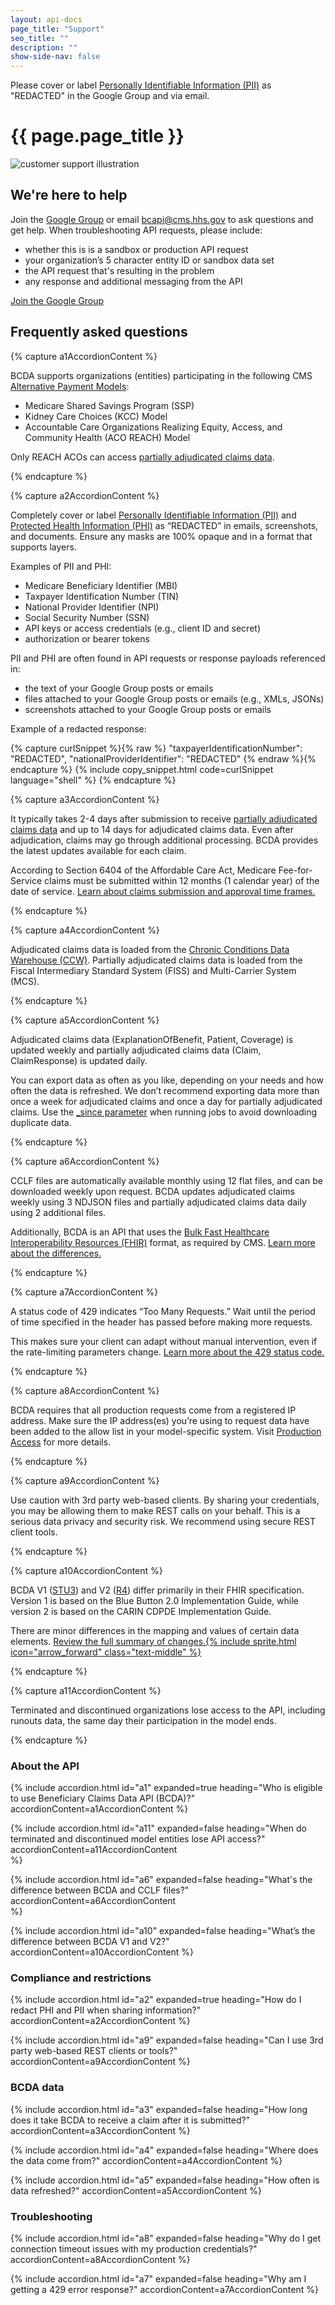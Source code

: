 ```yaml
---
layout: api-docs
page_title: "Support"
seo_title: ""
description: ""
show-side-nav: false
---
```


<div class="usa-alert usa-alert--warning usa-alert--slim">
  <div class="usa-alert__body">
    <p class="usa-alert__text maxw-desktop-lg">
      Please cover or label <a href="{{ '/support.html#how-do-i-redact-phi-and-pii-when-sharing-information' | relative_url }}">Personally Identifiable Information (PII)</a> as "REDACTED" in the Google Group and via email.
    </p>
  </div>
</div>

# {{ page.page_title }}

<div class="grid-row grid-gap-4 desktop:grid-gap-6 padding-y-4 flex-align-center">
  <div class="tablet:grid-col tablet:order-2">
    <img src="{{ '/assets/img/experts.svg' | relative_url }}" alt="customer support illustration" />
  </div>
  <div class="tablet:grid-col tablet:order-1 padding-top-2">
    <h2>We're here to help</h2>
    <p>
        Join the <a href="https://groups.google.com/g/bc-api" target="_blank" rel="noopener noreferrer">Google Group</a> or email <a href="mailto:bcapi@cms.hhs.gov">bcapi@cms.hhs.gov</a> to ask questions and get help. When troubleshooting API requests, please include:
    </p>
    <ul>
        <li>whether this is is a sandbox or production API request</li>
        <li>your organization’s 5 character entity ID or sandbox data set</li>
        <li>the API request that's resulting in the problem </li>
        <li>any response and additional messaging from the API</li>
    </ul> 
    <a href="https://groups.google.com/g/bc-api" target="_blank" rel="noopener noreferrer" class="usa-button margin-top-2">Join the Google Group</a>
  </div>
</div>

## Frequently asked questions

<div class="padding-top-4"></div>

<!-- FAQ content only-->
{% capture a1AccordionContent %}
<p>
    BCDA supports organizations (entities) participating in the following CMS <a href="https://www.cms.gov/priorities/innovation/about/alternative-payment-models">Alternative Payment Models</a>:
        <ul>
            <li>Medicare Shared Savings Program (SSP)</li>
            <li>Kidney Care Choices (KCC) Model</li>
            <li>Accountable Care Organizations Realizing Equity, Access, and Community Health (ACO REACH) Model</li>
        </ul>
    Only REACH ACOs can access <a href="{{ '/partially-adjudicated-claims-data.html' | relative_url }}">partially adjudicated claims data</a>. 
</p>
{% endcapture %}

{% capture a2AccordionContent %}
<p>
    Completely cover or label <a href="https://www.hhs.gov/answers/hhs-administrative/what-is-pii/index.html">Personally Identifiable Information (PII)</a> and <a href="https://www.hhs.gov/answers/hipaa/what-is-phi/index.html">Protected Health Information (PHI)</a> as “REDACTED” in emails, screenshots, and documents. Ensure any masks are 100% opaque and in a format that supports layers.
</p>
<p>
    Examples of PII and PHI: 
    <ul>
        <li>Medicare Beneficiary Identifier (MBI)</li>
        <li>Taxpayer Identification Number (TIN)</li>
        <li>National Provider Identifier (NPI)</li>
        <li>Social Security Number (SSN)</li>
        <li>API keys or access credentials (e.g., client ID and secret)</li>
        <li>authorization or bearer tokens</li>
    </ul>
</p>
<p>
    PII and PHI are often found in API requests or response payloads referenced in:
    <ul>
        <li>the text of your Google Group posts or emails</li>
        <li>files attached to your Google Group posts or emails (e.g., XMLs, JSONs)</li>
        <li>screenshots attached to your Google Group posts or emails</li>
    </ul>
</p>
<p>
    Example of a redacted response:
</p>
{% capture curlSnippet %}{% raw %}
"taxpayerIdentificationNumber": "REDACTED",
"nationalProviderIdentifier": "REDACTED"
{% endraw %}{% endcapture %}
{% include copy_snippet.html code=curlSnippet language="shell" %}
{% endcapture %}

{% capture a3AccordionContent %}
<p>
    It typically takes 2-4 days after submission to receive <a href="{{ '/partially-adjudicated-claims-data.html' | relative_url }}">partially adjudicated claims data</a> and up to 14 days for adjudicated claims data. Even after adjudication, claims may go through additional processing. BCDA provides the latest updates available for each claim.
</p>
<p>
    According to Section 6404 of the Affordable Care Act, Medicare Fee-for-Service claims must be submitted within 12 months (1 calendar year) of the date of service. <a href="https://www2.ccwdata.org/documents/10280/19002256/medicare-claims-maturity.pdf" target="_blank" rel="noopener noreferrer">Learn about claims submission and approval time frames.</a></p>
{% endcapture %}

{% capture a4AccordionContent %}
<p>
    Adjudicated claims data is loaded from the <a href="https://www2.ccwdata.org/web/guest/home/" target="_blank" rel="noopener noreferrer">Chronic Conditions Data Warehouse (CCW)</a>. Partially adjudicated claims data is loaded from the Fiscal Intermediary Standard System (FISS) and Multi-Carrier System (MCS).
</p>
{% endcapture %}

{% capture a5AccordionContent %}
<p>
    Adjudicated claims data (ExplanationOfBenefit, Patient, Coverage) is updated weekly and partially adjudicated claims data (Claim, ClaimResponse) is updated daily.
</p>
<p>
    You can export data as often as you like, depending on your needs and how often the data is refreshed. We don’t recommend exporting data more than once a week for adjudicated claims and once a day for partially adjudicated claims. Use the <a href="{{ '/filter-claims-data.html#the-_since-parameter' | relative_url }}">_since parameter</a> when running jobs to avoid downloading duplicate data.
</p>
{% endcapture %}

{% capture a6AccordionContent %}
<p>CCLF files are automatically available monthly using 12 flat files, and can be downloaded weekly upon request. BCDA updates adjudicated claims weekly using 3 NDJSON files and partially adjudicated claims data daily using 2 additional files.</p>
    
<p>Additionally, BCDA is an API that uses the <a href="https://hl7.org/fhir/uv/bulkdata/" target="_blank" rel="noopener noreferrer">Bulk Fast Healthcare Interoperability Resources (FHIR)</a> format, as required by CMS. <a href="{{ '/comparison-bcda-cclf-files.html' | relative_url }}">Learn more about the differences.</a></p>
{% endcapture %}

{% capture a7AccordionContent %}
<p>A status code of 429 indicates “Too Many Requests.” Wait until the period of time specified in the header has passed before making more requests.</p>

<p>This makes sure your client can adapt without manual intervention, even if the rate-limiting parameters change. <a href="{{ '/access-claims-data.html' | relative_url }}#response-example-too-many-requests">Learn more about the 429 status code.</a></p>
{% endcapture %}

{% capture a8AccordionContent %}
<p>
    BCDA requires that all production requests come from a registered IP address. Make sure the IP address(es) you’re using to request data have been added to the allow list in your model-specific system. Visit <a href="{{ '/production-access.html' | relative_url }}">Production Access</a> for more details.
</p>
{% endcapture %}

{% capture a9AccordionContent %}
<p>Use caution with 3rd party web-based clients. By sharing your credentials, you may be allowing them to make REST calls on your behalf. This is a serious data privacy and security risk. We recommend using secure REST client tools. </p>
{% endcapture %}

{% capture a10AccordionContent %}
<p>
    BCDA V1 (<a href="https://hl7.org/fhir/STU3/" target="_blank" rel="noopener noreferrer">STU3</a>) and V2 (<a href="https://hl7.org/fhir/R4/" target="_blank" rel="noopener noreferrer">R4</a>) differ primarily in their FHIR specification. Version 1 is based on the Blue Button 2.0 Implementation Guide, while version 2 is based on the CARIN CDPDE Implementation Guide.
</p>
<p>There are minor differences in the mapping and values of certain data elements. <a href="{{ '/difference-between-v1-v2.html' | relative_url }}">Review the full summary of changes.{% include sprite.html icon="arrow_forward" class="text-middle" %}</a></p>

{% endcapture %}

{% capture a11AccordionContent %}
<p>Terminated and discontinued organizations lose access to the API, including runouts data, the same day their participation in the model ends.</p>
{% endcapture %}

<!-- FAQ section -->

<h3 class="margin-bottom-2">About the API</h3>

{% include accordion.html
    id="a1"
    expanded=true
    heading="Who is eligible to use Beneficiary Claims Data API (BCDA)?"
    accordionContent=a1AccordionContent
%}

{% include accordion.html 
    id="a11" 
    expanded=false 
    heading="When do terminated and discontinued model entities lose API access?" 
    accordionContent=a11AccordionContent     
%}

{% include accordion.html 
    id="a6" 
    expanded=false 
    heading="What's the difference between BCDA and CCLF files?" 
    accordionContent=a6AccordionContent     
%}

{% include accordion.html
    id="a10"
    expanded=false
    heading="What’s the difference between BCDA V1 and V2?"
    accordionContent=a10AccordionContent
%}

<h3 class="margin-bottom-2">Compliance and restrictions</h3>

{% include accordion.html
    id="a2"
    expanded=true
    heading="How do I redact PHI and PII when sharing information?"
    accordionContent=a2AccordionContent
%}

{% include accordion.html
    id="a9"
    expanded=false
    heading="Can I use 3rd party web-based REST clients or tools?"
    accordionContent=a9AccordionContent
%}

<h3 class="margin-bottom-2">BCDA data</h3>

{% include accordion.html
    id="a3"
    expanded=false
    heading="How long does it take BCDA to receive a claim after it is submitted?"
    accordionContent=a3AccordionContent
%}

{% include accordion.html
    id="a4"
    expanded=false
    heading="Where does the data come from?"
    accordionContent=a4AccordionContent
%}

{% include accordion.html
    id="a5"
    expanded=false
    heading="How often is data refreshed?"
    accordionContent=a5AccordionContent
%}
<h3 class="margin-bottom-2">Troubleshooting</h3>

{% include accordion.html
    id="a8"
    expanded=false
    heading="Why do I get connection timeout issues with my production credentials?"
    accordionContent=a8AccordionContent
%}

{% include accordion.html
    id="a7"
    expanded=false
    heading="Why am I getting a 429 error response?"
    accordionContent=a7AccordionContent
%}